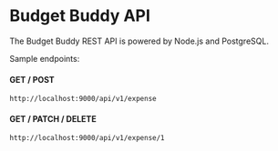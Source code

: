 # Budget Buddy API

The Budget Buddy REST API is powered by Node.js and PostgreSQL.

Sample endpoints:

#### GET / POST

`http://localhost:9000/api/v1/expense`

#### GET / PATCH / DELETE

`http://localhost:9000/api/v1/expense/1`
